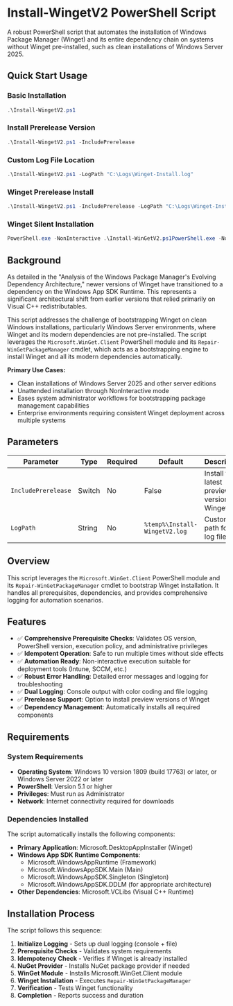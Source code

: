# Install-WingetV2 PowerShell Script

A robust PowerShell script that automates the installation of Windows Package Manager (Winget) and its entire dependency chain on systems without Winget pre-installed, such as clean installations of Windows Server 2025.

## Quick Start Usage

### Basic Installation
```powershell
.\Install-WingetV2.ps1
```

### Install Prerelease Version
```powershell
.\Install-WingetV2.ps1 -IncludePrerelease
```

### Custom Log File Location
```powershell
.\Install-WingetV2.ps1 -LogPath "C:\Logs\Winget-Install.log"
```

### Winget Prerelease Install
```powershell
.\Install-WingetV2.ps1 -IncludePrerelease -LogPath "C:\Logs\Winget-Install.log"
```

### Winget Silent Installation

```powershell
PowerShell.exe -NonInteractive .\Install-WinGetV2.ps1PowerShell.exe -NonInteractive .\Install-WinGetV2.ps1
```



## Background

As detailed in the "Analysis of the Windows Package Manager's Evolving Dependency Architecture," newer versions of Winget have transitioned to a dependency on the Windows App SDK Runtime. This represents a significant architectural shift from earlier versions that relied primarily on Visual C++ redistributables.

This script addresses the challenge of bootstrapping Winget on clean Windows installations, particularly Windows Server environments, where Winget and its modern dependencies are not pre-installed. The script leverages the `Microsoft.WinGet.Client` PowerShell module and its `Repair-WinGetPackageManager` cmdlet, which acts as a bootstrapping engine to install Winget and all its modern dependencies automatically.

**Primary Use Cases:**
- Clean installations of Windows Server 2025 and other server editions
- Unattended installation through NonInteractive mode
- Eases system administrator workflows for bootstrapping package management capabilities
- Enterprise environments requiring consistent Winget deployment across multiple systems

## Parameters

| Parameter | Type | Required | Default | Description |
|-----------|------|----------|---------|-------------|
| `IncludePrerelease` | Switch | No | False | Install the latest preview version of Winget |
| `LogPath` | String | No | `%temp%\Install-WingetV2.log` | Custom path for the log file |

## Overview

This script leverages the `Microsoft.WinGet.Client` PowerShell module and its `Repair-WinGetPackageManager` cmdlet to bootstrap Winget installation. It handles all prerequisites, dependencies, and provides comprehensive logging for automation scenarios.

## Features

- ✅ **Comprehensive Prerequisite Checks**: Validates OS version, PowerShell version, execution policy, and administrative privileges
- ✅ **Idempotent Operation**: Safe to run multiple times without side effects
- ✅ **Automation Ready**: Non-interactive execution suitable for deployment tools (Intune, SCCM, etc.)
- ✅ **Robust Error Handling**: Detailed error messages and logging for troubleshooting
- ✅ **Dual Logging**: Console output with color coding and file logging
- ✅ **Prerelease Support**: Option to install preview versions of Winget
- ✅ **Dependency Management**: Automatically installs all required components

## Requirements

### System Requirements
- **Operating System**: Windows 10 version 1809 (build 17763) or later, or Windows Server 2022 or later
- **PowerShell**: Version 5.1 or higher
- **Privileges**: Must run as Administrator
- **Network**: Internet connectivity required for downloads

### Dependencies Installed
The script automatically installs the following components:
- **Primary Application**: Microsoft.DesktopAppInstaller (Winget)
- **Windows App SDK Runtime Components**:
  - Microsoft.WindowsAppRuntime (Framework)
  - Microsoft.WindowsAppSDK.Main (Main)
  - Microsoft.WindowsAppSDK.Singleton (Singleton)
  - Microsoft.WindowsAppSDK.DDLM (for appropriate architecture)
- **Other Dependencies**: Microsoft.VCLibs (Visual C++ Runtime)

## Installation Process

The script follows this sequence:

1. **Initialize Logging** - Sets up dual logging (console + file)
2. **Prerequisite Checks** - Validates system requirements
3. **Idempotency Check** - Verifies if Winget is already installed
4. **NuGet Provider** - Installs NuGet package provider if needed
5. **WinGet Module** - Installs Microsoft.WinGet.Client module
6. **Winget Installation** - Executes `Repair-WinGetPackageManager`
7. **Verification** - Tests Winget functionality
8. **Completion** - Reports success and duration
